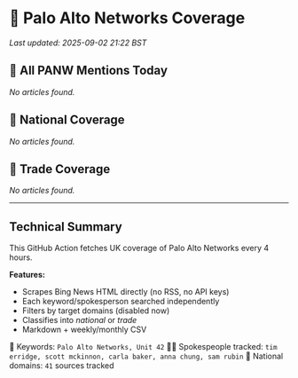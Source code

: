 # 🔐 Palo Alto Networks Coverage

_Last updated: 2025-09-02 21:22 BST_

## 📌 All PANW Mentions Today

_No articles found._

## 📰 National Coverage

_No articles found._

## 📘 Trade Coverage

_No articles found._


---

## Technical Summary

This GitHub Action fetches UK coverage of Palo Alto Networks every 4 hours.

**Features:**
- Scrapes Bing News HTML directly (no RSS, no API keys)
- Each keyword/spokesperson searched independently
- Filters by target domains (disabled now)
- Classifies into _national_ or _trade_
- Markdown + weekly/monthly CSV

📌 Keywords: `Palo Alto Networks, Unit 42`
🧑‍💼 Spokespeople tracked: `tim erridge, scott mckinnon, carla baker, anna chung, sam rubin`
📰 National domains: `41` sources tracked


